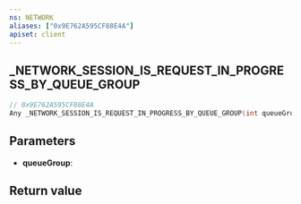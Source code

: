 ```yaml
---
ns: NETWORK
aliases: ["0x9E762A595CF88E4A"]
apiset: client
---
```

## _NETWORK_SESSION_IS_REQUEST_IN_PROGRESS_BY_QUEUE_GROUP

```c
// 0x9E762A595CF88E4A
Any _NETWORK_SESSION_IS_REQUEST_IN_PROGRESS_BY_QUEUE_GROUP(int queueGroup);
```


## Parameters
* **queueGroup**:

## Return value